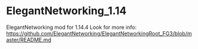 # ElegantNetworking_1.14
ElegantNetworking mod for 1.14.4
Look for more info: https://github.com/ElegantNetworking/ElegantNetworkingRoot_FG3/blob/master/README.md
